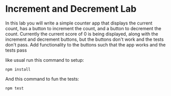 # Increment and Decrement Lab

In this lab you will write a simple counter app that displays the current count, has
a button to increment the count, and a button to decrement the count. Currently the current
score of 0 is being displayed, along with the increment and decrement buttons, but the buttons
don't work and the tests don't pass. Add functionality to the buttons such that the app works
and the tests pass

like usual run this command to setup:
```
npm install
```

And this command to fun the tests:
```
npm test
```
